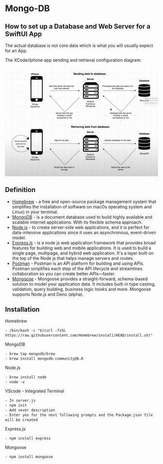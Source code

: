 # Mongo-DB


## How to set up a Database and Web Server for a SwiftUI App


The actual database is not core data which is what you will usually expect for an App.



The XCode/Iphone app sending and retrieval configuration diagram: 

![](./Mongo-Configuration/configurationdiagram.jpeg)



## Definition


- [Homebrew](https://brew.sh/) - a free and open-source package management system that simplifies the installation of software on macOs operating system and Linux) in your terminal. 
- [MongoDB](https://www.mongodb.com/docs/manual/installation/) - is a document database used to build highly available and scalable internet applications. With its flexible schema approach.
- [Node.js](https://nodejs.org/en) - to create server-side web applications, and it is perfect for data-intensive applications since it uses an asynchronous, event-driven model.
- [Express.js](https://expressjs.com/en/starter/installing.html) - is a node js web application framework that provides broad features for building web and mobile applications. It is used to build a single page, multipage, and hybrid web application. It's a layer built on the top of the Node js that helps manage servers and routes.
- [Postman](https://www.postman.com/downloads/) - Postman is an API platform for building and using APIs. Postman simplifies each step of the API lifecycle and streamlines collaboration so you can create better APIs—faster.
- [Mongoose](https://www.npmjs.com/package/mongoose) - Mongoose provides a straight-forward, schema-based solution to model your application data. It includes built-in type casting, validation, query building, business logic hooks and more. Mongoose supports Node.js and Deno (alpha).

## Installation 

Homebrew
````
- /bin/bash -c "$(curl -fsSL https://raw.githubusercontent.com/Homebrew/install/HEAD/install.sh)"
````
MongoDB
````
- brew tap mongodb/brew
- brew install mongodb-community@6.0
````
Node.js
````
- brew install node 
- node -v 
````
VScode - Integrated Terminal 
````
- In server.js 
- npm init 
- Add sever description 
- Enter yes for the next following prompts and the Package.json file will be created
````
Express.js 
````
- npm install express 
````
Mongoose
````
- npm install mongoose  
````




